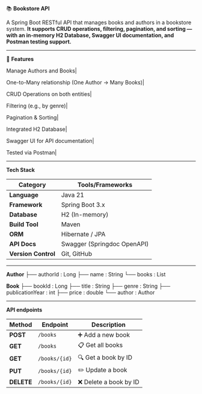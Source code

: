 
📚 **Bookstore API**

A Spring Boot RESTful API that manages books and authors in a bookstore system.
**It supports CRUD operations, filtering, pagination, and sorting — with an in-memory H2 Database, Swagger UI documentation, and Postman testing support.**

---
🚀 **Features**

Manage Authors and Books|

One-to-Many relationship (One Author → Many Books)|

CRUD Operations on both entities|

Filtering (e.g., by genre)|

Pagination & Sorting|

Integrated H2 Database|

Swagger UI for API documentation|

Tested via Postman|

---
**Tech Stack**

| Category            | Tools/Frameworks            |
| ------------------- | --------------------------- |
| **Language**        | Java 21                     |
| **Framework**       | Spring Boot 3.x             |
| **Database**        | H2 (In-memory)              |
| **Build Tool**      | Maven                       |
| **ORM**             | Hibernate / JPA             |
| **API Docs**        | Swagger (Springdoc OpenAPI) |                      |
| **Version Control** | Git, GitHub                 |

---


**Author**
 ├── authorId : Long
 ├── name : String
 └── books : List<Book>

**Book**
 ├── bookId : Long
 ├── title : String
 ├── genre : String
 ├── publicationYear : int
 ├── price : double
 └── author : Author



---
**API endpoints**

| Method     | Endpoint      | Description           |
| ---------- | ------------- | --------------------- |
| **POST**   | `/books`      | ➕ Add a new book      |
| **GET**    | `/books`      | 📋 Get all books      |
| **GET**    | `/books/{id}` | 🔍 Get a book by ID   |
| **PUT**    | `/books/{id}` | ✏️ Update a book      |
| **DELETE** | `/books/{id}` | ❌ Delete a book by ID |
